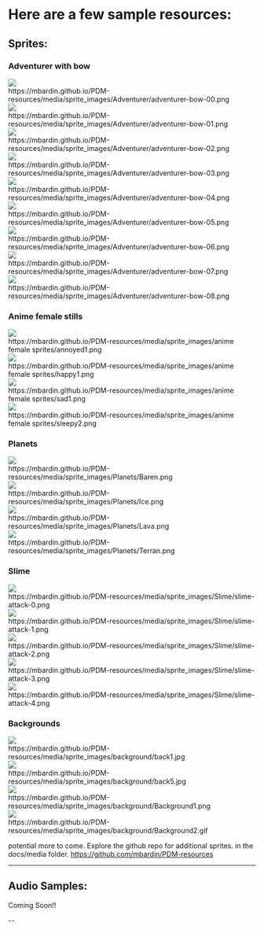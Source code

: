 # Here are a few sample resources:

## Sprites:

### Adventurer with bow

<img src="sprite_images/Adventurer/adventurer-bow-00.png"/>
<div> </div>
https://mbardin.github.io/PDM-resources/media/sprite_images/Adventurer/adventurer-bow-00.png
<div> </div>
<img src="sprite_images/Adventurer/adventurer-bow-01.png"/>
<div> </div>
https://mbardin.github.io/PDM-resources/media/sprite_images/Adventurer/adventurer-bow-01.png
<div> </div>
<img src="sprite_images/Adventurer/adventurer-bow-02.png"/>
<div> </div>
https://mbardin.github.io/PDM-resources/media/sprite_images/Adventurer/adventurer-bow-02.png
<div> </div>
<img src="sprite_images/Adventurer/adventurer-bow-03.png"/>
<div> </div>
https://mbardin.github.io/PDM-resources/media/sprite_images/Adventurer/adventurer-bow-03.png
<div> </div>
<img src="sprite_images/Adventurer/adventurer-bow-04.png"/>
<div> </div>
https://mbardin.github.io/PDM-resources/media/sprite_images/Adventurer/adventurer-bow-04.png
<div> </div>
<img src="sprite_images/Adventurer/adventurer-bow-05.png"/>
<div> </div>
https://mbardin.github.io/PDM-resources/media/sprite_images/Adventurer/adventurer-bow-05.png
<div> </div>
<img src="sprite_images/Adventurer/adventurer-bow-06.png"/>
<div> </div>
https://mbardin.github.io/PDM-resources/media/sprite_images/Adventurer/adventurer-bow-06.png
<div> </div>
<img src="sprite_images/Adventurer/adventurer-bow-07.png"/>
<div> </div>
https://mbardin.github.io/PDM-resources/media/sprite_images/Adventurer/adventurer-bow-07.png
<div> </div>
<img src="sprite_images/Adventurer/adventurer-bow-08.png"/>
<div> </div>
https://mbardin.github.io/PDM-resources/media/sprite_images/Adventurer/adventurer-bow-08.png
<div> </div>

### Anime female stills

<img src="sprite_images/anime female sprites/annoyed1.png"/>
<div> </div>
https://mbardin.github.io/PDM-resources/media/sprite_images/anime female sprites/annoyed1.png
<div> </div>
<img src="sprite_images/anime female sprites/happy1.png"/>
<div> </div>
https://mbardin.github.io/PDM-resources/media/sprite_images/anime female sprites/happy1.png
<div> </div>
<img src="sprite_images/anime female sprites/sad1.png"/>
<div> </div>
https://mbardin.github.io/PDM-resources/media/sprite_images/anime female sprites/sad1.png
<div> </div>
<img src="sprite_images/anime female sprites/sleepy2.png"/>
<div> </div>
https://mbardin.github.io/PDM-resources/media/sprite_images/anime female sprites/sleepy2.png
<div> </div>

### Planets

<img src="sprite_images/Planets/Baren.png"/>
<div> </div>
https://mbardin.github.io/PDM-resources/media/sprite_images/Planets/Baren.png
<div> </div>
<img src="sprite_images/Planets/Ice.png"/>
<div> </div>
https://mbardin.github.io/PDM-resources/media/sprite_images/Planets/Ice.png
<div> </div>
<img src="sprite_images/Planets/Lava.png"/>
<div> </div>
https://mbardin.github.io/PDM-resources/media/sprite_images/Planets/Lava.png
<div> </div>
<img src="sprite_images/Planets/Terran.png"/>
<div> </div>
https://mbardin.github.io/PDM-resources/media/sprite_images/Planets/Terran.png
<div> </div>

### Slime

<img src="sprite_images/Slime/slime-attack-0.png"/>
<div> </div>
https://mbardin.github.io/PDM-resources/media/sprite_images/Slime/slime-attack-0.png
<div> </div>
<img src="sprite_images/Slime/slime-attack-1.png"/>
<div> </div>
https://mbardin.github.io/PDM-resources/media/sprite_images/Slime/slime-attack-1.png
<div> </div>
<img src="sprite_images/Slime/slime-attack-2.png"/>
<div> </div>
https://mbardin.github.io/PDM-resources/media/sprite_images/Slime/slime-attack-2.png
<div> </div>
<img src="sprite_images/Slime/slime-attack-3.png"/>
<div> </div>
https://mbardin.github.io/PDM-resources/media/sprite_images/Slime/slime-attack-3.png
<div> </div>
<img src="sprite_images/Slime/slime-attack-4.png"/>
<div> </div>
https://mbardin.github.io/PDM-resources/media/sprite_images/Slime/slime-attack-4.png
<div> </div>

### Backgrounds

<img src="sprite_images/background/back2.jpg"/>
<div> </div>
https://mbardin.github.io/PDM-resources/media/sprite_images/background/back1.jpg
<div> </div>
<img src="sprite_images/background/back5.jpg"/>
<div> </div>
https://mbardin.github.io/PDM-resources/media/sprite_images/background/back5.jpg
<div> </div>
<img src="sprite_images/background/Background1.png"/>
<div> </div>
https://mbardin.github.io/PDM-resources/media/sprite_images/background/Background1.png
<div> </div>
<img src="sprite_images/background/Background2.gif"/>
<div> </div>
https://mbardin.github.io/PDM-resources/media/sprite_images/background/Background2.gif
<div> </div>


potential more to come. Explore the github repo for additional sprites. in the docs/media folder. https://github.com/mbardin/PDM-resources

---

## Audio Samples:

Coming Soon!!

--
